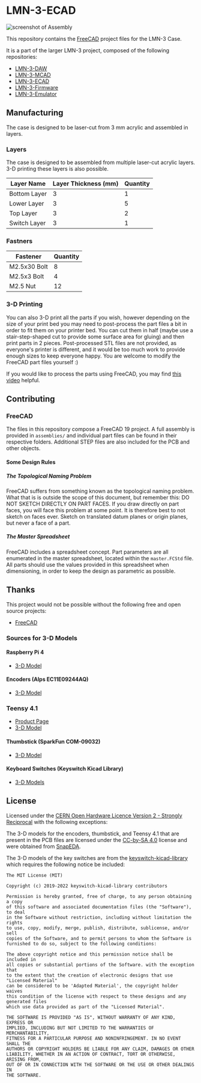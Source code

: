 # LMN-3-ECAD

![screenshot of Assembly](https://github.com/stonepreston/LMN-3-MCAD/blob/main/.github/images/assembly.png)

This repository contains the [FreeCAD](https://www.freecadweb.org/) project files for the LMN-3 Case.

It is a part of the larger LMN-3 project, composed of the following
repositories:
- [LMN-3-DAW](https://github.com/stonepreston/LMN-3-DAW)
- [LMN-3-MCAD](https://github.com/stonepreston/LMN-3-MCAD)
- [LMN-3-ECAD](https://github.com/stonepreston/LMN-3-ECAD)
- [LMN-3-Firmware](https://github.com/stonepreston/LMN-3-Firmware)
- [LMN-3-Emulator](https://github.com/stonepreston/LMN-3-Emulator)

## Manufacturing
The case is designed to be laser-cut from 3 mm acrylic and assembled in layers.

### Layers
The case is designed to be assembled from multiple laser-cut acrylic layers. 3-D printing these layers is also possible. 

| Layer Name   | Layer Thickness (mm) | Quantity |
|--------------|----------------------|----------|
| Bottom Layer | 3                    | 1        |
| Lower Layer  | 3                    | 5        |
| Top Layer    | 3                    | 2        |
| Switch Layer | 3                    | 1        |

### Fastners

| Fastener     | Quantity |
|--------------|----------|
| M2.5x30 Bolt | 8        |
| M2.5x3 Bolt  | 4        |
| M2.5 Nut     | 12       |

### 3-D Printing
You can also 3-D print all the parts if you wish, however depending on the size of your print bed you may need to post-process the part files a bit in order to fit them on your printer bed. You can cut them in half (maybe use a stair-step-shaped cut to provide some surface area for gluing) and then print parts in 2 pieces. Post-processed STL files are not provided, as everyone's printer is different, and it would be too much work to provide enough sizes to keep everyone happy. You are welcome to modify the FreeCAD part files yourself :)

If you would like to process the parts using FreeCAD, you may find [this video](https://www.youtube.com/watch?v=tzHkQaHgrfQ) helpful. 

## Contributing
### FreeCAD
The files in this repository compose a FreeCAD 19 project. A full assembly is provided in `assemblies/` and individual part files can be found in their respective folders. Additional STEP files are also included for the PCB and other objects. 

#### Some Design Rules
##### The Topological Naming Problem
FreeCAD suffers from something known as the topological naming problem. What that is is outside the scope of this document, but remember this: DO NOT SKETCH DIRECTLY ON PART FACES. If you draw directly on part faces, you will face this problem at some point. It is therefore best to not sketch on faces ever. Sketch on translated datum planes or origin planes, but never a face of a part. 

##### The Master Spreadsheet
FreeCAD includes a spreadsheet concept. Part parameters are all enumerated in the master spreadsheet, located within the `master.FCStd` file. All parts should use the values provided in this spreadsheet when dimensioning, in order to keep the design as parametric as possible. 

## Thanks
This project would not be possible without the following free and open source projects:
- [FreeCAD](https://www.freecadweb.org/)

### Sources for 3-D Models
#### Raspberry Pi 4
- [3-D Model](https://grabcad.com/library/raspberry-pi-4-model-b-1)

#### Encoders (Alps EC11E09244AQ)
- [3-D Model](https://www.snapeda.com/parts/EC11E09244AQ/ALPS/view-part/?welcome=home&t=EC11E)

### Teensy 4.1
- [Product Page](https://www.pjrc.com/store/teensy41.html)
- [3-D Model](https://www.snapeda.com/parts/DEV-16771/SparkFun%20Electronics/view-part/?t=teensy)

#### Thumbstick (SparkFun COM-09032)
- [3-D Model](https://www.snapeda.com/parts/COM-09032/SparkFun%20Electronics/view-part/?t=joystick)

#### Keyboard Switches (Keyswitch Kicad Library)
- [3-D Models](https://github.com/perigoso/keyswitch-kicad-library)

## License
Licensed under the [CERN Open Hardware Licence Version 2 - Strongly Reciprocal](https://ohwr.org/cern_ohl_s_v2.txt) with the following exceptions:

The 3-D models for the encoders, thumbstick, and Teensy 4.1 that are present in the PCB files are licensed under the [CC-by-SA 4.0](https://creativecommons.org/licenses/by-sa/4.0/) license and were obtained from [SnapEDA](https://www.snapeda.com). 

The 3-D models of the key switches are from the [keyswitch-kicad-library](https://github.com/perigoso/keyswitch-kicad-library) which requires the following notice be included:
```
The MIT License (MIT)

Copyright (c) 2019-2022 keyswitch-kicad-library contributors

Permission is hereby granted, free of charge, to any person obtaining a copy
of this software and associated documentation files (the "Software"), to deal
in the Software without restriction, including without limitation the rights
to use, copy, modify, merge, publish, distribute, sublicense, and/or sell
copies of the Software, and to permit persons to whom the Software is
furnished to do so, subject to the following conditions:

The above copyright notice and this permission notice shall be included in
all copies or substantial portions of the Software. with the exception that
to the extent that the creation of electronic designs that use "Licensed Material"
can be considered to be 'Adapted Material', the copyright holder waives
this condition of the license with respect to these designs and any generated files
which use data provided as part of the "Licensed Material".

THE SOFTWARE IS PROVIDED "AS IS", WITHOUT WARRANTY OF ANY KIND, EXPRESS OR
IMPLIED, INCLUDING BUT NOT LIMITED TO THE WARRANTIES OF MERCHANTABILITY,
FITNESS FOR A PARTICULAR PURPOSE AND NONINFRINGEMENT. IN NO EVENT SHALL THE
AUTHORS OR COPYRIGHT HOLDERS BE LIABLE FOR ANY CLAIM, DAMAGES OR OTHER
LIABILITY, WHETHER IN AN ACTION OF CONTRACT, TORT OR OTHERWISE, ARISING FROM,
OUT OF OR IN CONNECTION WITH THE SOFTWARE OR THE USE OR OTHER DEALINGS IN
THE SOFTWARE.
```